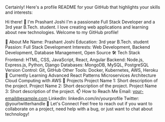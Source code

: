 
Certainly! Here's a profile README for your GitHub that highlights your skills and interests:

Hi there! 👋 I'm Prashant Joshi
I'm a passionate Full Stack Developer and a 3rd year B.Tech. student. I love creating web applications and learning about new technologies. Welcome to my GitHub profile!

🌟 About Me
Name: Prashant Joshi
Education: 3rd year B.Tech. student
Passion: Full Stack Development
Interests: Web Development, Backend Development, Database Management, Open Source
🛠️ Tech Stack
Frontend: HTML, CSS, JavaScript, React, Angular
Backend: Node.js, Express.js, Python, Django
Databases: MongoDB, MySQL, PostgreSQL
Version Control: Git, GitHub
Other Tools: Docker, Kubernetes, AWS, Heroku
🌱 Currently Learning
Advanced React Patterns
Microservices Architecture
Cloud Computing with AWS
🔭 Projects
Project Name 1: Short description of the project.
Project Name 2: Short description of the project.
Project Name 3: Short description of the project.
📫 How to Reach Me
Email: your-email@example.com
LinkedIn: linkedin.com/in/yourprofile
Twitter: @yourtwitterhandle
💬 Let's Connect
Feel free to reach out if you want to collaborate on a project, need help with a bug, or just want to chat about technology!

